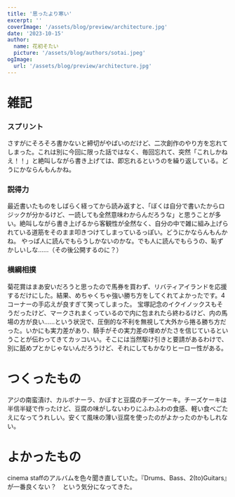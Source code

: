 ```yaml
---
title: '思ったより寒い'
excerpt: ''
coverImage: '/assets/blog/preview/architecture.jpg'
date: '2023-10-15'
author:
  name: 花初そたい
  picture: '/assets/blog/authors/sotai.jpeg'
ogImage:
  url: '/assets/blog/preview/architecture.jpg'
---
```

# 雑記
### スプリント
さすがにそろそろ書かないと締切がやばいのだけど、二次創作のやり方を忘れてしまった。これは別に今回に限った話ではなく、毎回忘れて、突然「これしかねえ！！」と絶叫しながら書き上げては、即忘れるというのを繰り返している。どうにかならんもんかね。

### 説得力
最近書いたものをしばらく経ってから読み返すと、「ぼくは自分で書いたからロジックが分かるけど、一読しても全然意味わからんだろうな」と思うことが多い。絶叫しながら書き上げるから客観性が全然なく、自分の中で雑に組み上げられている道筋をそのまま叩きつけてしまっているっぽい。どうにかならんもんかね。
やっぱ人に読んでもらうしかないのかな。でも人に読んでもらうの、恥ずかしいしな……（その後公開するのに？）

### 横綱相撲
菊花賞はまあ安いだろうと思ったので馬券を買わず、リバティアイランドを応援するだけにした。結果、めちゃくちゃ強い勝ち方をしてくれてよかったです。4コーナーの手応えが良すぎて笑ってしまった。
宝塚記念のイクイノックスもそうだったけど、マークされまくっているので内に包まれたら終わるけど、内の馬場の方が良い……という状況で、圧倒的な不利を無視して大外から捲る勝ち方だった。いかにも実力差があり、騎手がその実力差の埋めがたさを信じているということが伝わってきてカッコいい。そこには当然駆け引きと要請があるわけで、別に舐めプとかじゃないんだろうけど、それにしてもかなりヒーロー性がある。

# つくったもの
アジの南蛮漬け、カルボナーラ、かぼすと豆腐のチーズケーキ。チーズケーキは半信半疑で作ったけど、豆腐の味がしないわりにふわふわの食感、軽い食べごたえになってうれしい。安くて風味の薄い豆腐を使ったのがよかったのかもしれない。

# よかったもの
cinema staffのアルバムを色々聞き直していた。『Drums、Bass、2(to)Guitars』が一番良くない？　という気分になってきた。